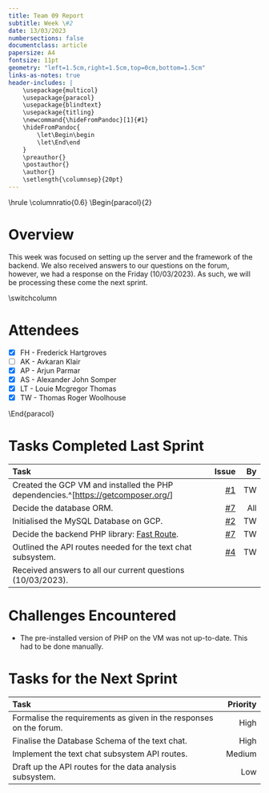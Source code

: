 ```yaml
---
title: Team 09 Report
subtitle: Week \#2
date: 13/03/2023
numbersections: false
documentclass: article
papersize: A4
fontsize: 11pt
geometry: "left=1.5cm,right=1.5cm,top=0cm,bottom=1.5cm"
links-as-notes: true
header-includes: |
	\usepackage{multicol}
	\usepackage{paracol}
	\usepackage{blindtext}
	\usepackage{titling}
	\newcommand{\hideFromPandoc}[1]{#1}
	\hideFromPandoc{
		\let\Begin\begin
		\let\End\end
	}
	\preauthor{}
	\postauthor{}
	\author{}
	\setlength{\columnsep}{20pt}
---
```


<!-- Compile Instructions:
pandoc .\report\wk1.md -o .\report\wk1.pdf
See: https://pandoc.org/
 -->

\hrule
\columnratio{0.6}
\Begin{paracol}{2}

# Overview

This week was focused on setting up the server and the framework of the backend.
We also received answers to our questions on the forum, however, we had a response on the Friday (10/03/2023).
As such, we will be processing these come the next sprint.

\switchcolumn

# Attendees

- [x] FH - Frederick Hartgroves
- [ ] AK - Avkaran Klair
- [x] AP - Arjun Parmar
- [x] AS - Alexander John Somper
- [x] LT - Louie Mcgregor Thomas
- [x] TW - Thomas Roger Woolhouse

\End{paracol}

# Tasks Completed Last Sprint

| Task                                                                                |                                              Issue |   By |
| :---------------------------------------------------------------------------------- | -------------------------------------------------: | ---: |
| Created the GCP VM and installed the PHP dependencies.^[<https://getcomposer.org/>] | [#1](https://github.com/TWoolhouse/Slook/issues/1) |   TW |
| Decide the database ORM.                                                            | [#7](https://github.com/TWoolhouse/Slook/issues/7) |  All |
| Initialised the MySQL Database on GCP.                                              | [#2](https://github.com/TWoolhouse/Slook/issues/2) |   TW |
| Decide the backend PHP library: [Fast Route](https://github.com/nikic/FastRoute).   | [#7](https://github.com/TWoolhouse/Slook/issues/7) |   TW |
| Outlined the API routes needed for the text chat subsystem.                         | [#4](https://github.com/TWoolhouse/Slook/issues/4) |   TW |
| Received answers to all our current questions (10/03/2023).                         |                                                    |      |

# Challenges Encountered

- The pre-installed version of PHP on the VM was not up-to-date. This had to be done manually.

# Tasks for the Next Sprint

| Task                                                               | Priority |
| :----------------------------------------------------------------- | -------: |
| Formalise the requirements as given in the responses on the forum. |     High |
| Finalise the Database Schema of the text chat.                     |     High |
| Implement the text chat subsystem API routes.                      |   Medium |
| Draft up the API routes for the data analysis subsystem.           |      Low |
